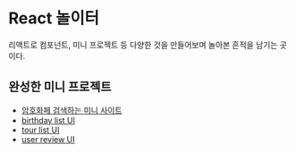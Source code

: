 # React 놀이터

리액트로 컴포넌트, 미니 프로젝트 등 다양한 것을 만들어보며 놀아본 흔적을 남기는 곳이다.

## 완성한 미니 프로젝트

- [암호화페 검색하는 미니 사이트](https://github.com/lyj-ooz/react-sandbox/tree/master/crypto-price)
- [birthday list UI](https://github.com/lyj-ooz/react-sandbox/tree/master/birthday)
- [tour list UI](https://github.com/lyj-ooz/react-sandbox/tree/master/tours)
- [user review UI](https://github.com/lyj-ooz/react-sandbox/tree/master/user-review)
